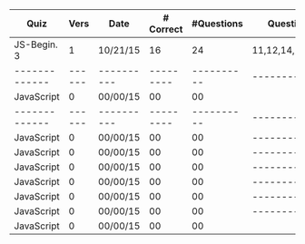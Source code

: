 Quiz         | Vers |   Date   |# Correct|#Questions| Questions Missed
-------------|------|----------|---------|----------|-----------------
JS-Begin. 3  |  1   | 10/21/15 |   16    |    24    | 11,12,14,15,16,19,21,22
-------------|------|----------|---------|----------|-----------------
JavaScript   |  0   | 00/00/15 |   00    |    00    |
-------------|------|----------|---------|----------|-----------------
JavaScript   |  0   | 00/00/15 |   00    |    00    | -------------|------|----------|---------|----------|-----------------
JavaScript   |  0   | 00/00/15 |   00    |    00    | -------------|------|----------|---------|----------|-----------------
JavaScript   |  0   | 00/00/15 |   00    |    00    | -------------|------|----------|---------|----------|-----------------
JavaScript   |  0   | 00/00/15 |   00    |    00    | -------------|------|----------|---------|----------|-----------------
JavaScript   |  0   | 00/00/15 |   00    |    00    | -------------|------|----------|---------|----------|-----------------
JavaScript   |  0   | 00/00/15 |   00    |    00    | -------------|------|----------|---------|----------|-----------------
JavaScript   |  0   | 00/00/15 |   00    |    00    |
